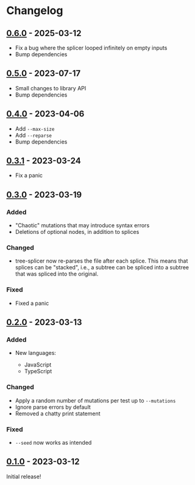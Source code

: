 # Changelog

<!-- https://keepachangelog.com/en/1.0.0/ -->

## [0.6.0] - 2025-03-12

- Fix a bug where the splicer looped infinitely on empty inputs
- Bump dependencies

## [0.5.0] - 2023-07-17

- Small changes to library API
- Bump dependencies

## [0.4.0] - 2023-04-06

- Add `--max-size`
- Add `--reparse`
- Bump dependencies

## [0.3.1] - 2023-03-24

- Fix a panic

## [0.3.0] - 2023-03-19

### Added

- "Chaotic" mutations that may introduce syntax errors
- Deletions of optional nodes, in addition to splices

### Changed

- tree-splicer now re-parses the file after each splice. This means that
  splices can be "stacked", i.e., a subtree can be spliced into a subtree that
  was spliced into the original.

### Fixed

- Fixed a panic

## [0.2.0] - 2023-03-13

### Added

- New languages:

  - JavaScript
  - TypeScript

### Changed

- Apply a random number of mutations per test up to `--mutations`
- Ignore parse errors by default
- Removed a chatty print statement

### Fixed

- `--seed` now works as intended

## [0.1.0] - 2023-03-12

Initial release!

[0.1.0]: https://github.com/langston-barrett/tree-splicer/releases/tag/v0.1.0
[0.2.0]: https://github.com/langston-barrett/tree-splicer/releases/tag/v0.2.0
[0.3.0]: https://github.com/langston-barrett/tree-splicer/releases/tag/v0.3.0
[0.3.1]: https://github.com/langston-barrett/tree-splicer/releases/tag/v0.3.1
[0.4.0]: https://github.com/langston-barrett/tree-splicer/releases/tag/v0.4.0
[0.5.0]: https://github.com/langston-barrett/tree-splicer/releases/tag/v0.5.0
[0.6.0]: https://github.com/langston-barrett/tree-splicer/releases/tag/v0.6.0
